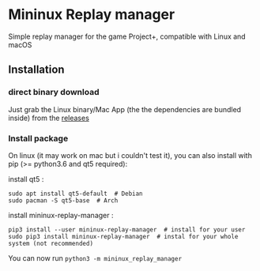 # Mininux Replay manager

Simple replay manager for the game Project+, compatible with Linux and macOS

## Installation
### direct binary download
Just grab the Linux binary/Mac App (the the dependencies are bundled inside) from the [releases](https://github.com/MininuxDev/mininux-replay-manager/releases/)

### Install package
On linux (it may work on mac but i couldn't test it), you can also install with pip (>= python3.6 and qt5 required):

install qt5 :
```
sudo apt install qt5-default  # Debian
sudo pacman -S qt5-base  # Arch
```
install mininux-replay-manager :
```
pip3 install --user mininux-replay-manager  # install for your user
sudo pip3 install mininux-replay-manager  # instal for your whole system (not recommended)
```
You can now run `python3 -m mininux_replay_manager`
